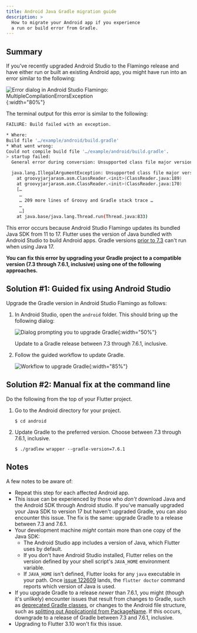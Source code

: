 ```yaml
---
title: Android Java Gradle migration guide
description: >
  How to migrate your Android app if you experience
  a run or build error from Gradle.
---
```


## Summary

If you've recently upgraded Android Studio to the Flamingo
release and have either run or built an existing Android app,
you might have run into an error similar to the following:

![Error dialog in Android Studio Flamingo: MultipleCompilationErrorsException](/assets/images/docs/releaseguide/android-studio-flamingo-error.png){:width="80%"}

The terminal output for this error is
similar to the following:


```sh
FAILURE: Build failed with an exception.

* Where:
Build file '…/example/android/build.gradle'
* What went wrong:
Could not compile build file '…/example/android/build.gradle'.
> startup failed:
  General error during conversion: Unsupported class file major version 61

  java.lang.IllegalArgumentException: Unsupported class file major version 61
  	at groovyjarjarasm.asm.ClassReader.<init>(ClassReader.java:189)
  	at groovyjarjarasm.asm.ClassReader.<init>(ClassReader.java:170)
  	[…
  	 …
  	 … 209 more lines of Groovy and Gradle stack trace …
  	 …
  	 …]
  	at java.base/java.lang.Thread.run(Thread.java:833)
```

This error occurs because Android Studio Flamingo
updates its bundled Java SDK from 11 to 17.
Flutter uses the version of Java bundled with
Android Studio to build Android apps.
Gradle versions [prior to 7.3][] can't run
when using Java 17.

**You can fix this error by upgrading your Gradle project
to a compatible version (7.3 through 7.6.1, inclusive)
using one of the following approaches.**

[prior to 7.3]: https://docs.gradle.org/current/userguide/compatibility.html#java

## Solution #1: Guided fix using Android Studio

Upgrade the Gradle version in Android Studio Flamingo
as follows:

1. In Android Studio, open the `android` folder.
   This should bring up the following dialog: 

   ![Dialog prompting you to upgrade Gradle](/assets/images/docs/releaseguide/android-studio-flamingo-upgrade-alert.png){:width="50%"}

   Update to a Gradle release between 7.3 through 7.6.1, inclusive.

1. Follow the guided workflow to update Gradle.

   ![Workflow to upgrade Gradle](/assets/images/docs/releaseguide/android-studio-flamingo-gradle-upgrade.png){:width="85%"}

## Solution #2: Manual fix at the command line

Do the following from the top of your Flutter project.

1. Go to the Android directory for your project.

   ```console
   $ cd android
   ```

1. Update Gradle to the preferred version. Choose between 7.3 through 7.6.1, inclusive.

   ```console
   $ ./gradlew wrapper --gradle-version=7.6.1
   ```

## Notes

A few notes to be aware of:

* Repeat this step for each affected Android app.
* This issue can be experienced by those who
  _don't_ download Java and the Android SDK through
  Android studio.
  If you've manually upgraded your Java SDK to
  version 17 but haven't upgraded Gradle, you can
  also encounter this issue. The fix is the same:
  upgrade Gradle to a release between 7.3 and 7.6.1.
* Your development machine _might_ contain more
  than one copy of the Java SDK:
  * The Android Studio app includes a version of Java,
    which Flutter uses by default.
  * If you don't have Android Studio installed,
    Flutter relies on the version defined by your
    shell script's `JAVA_HOME` environment variable.
  * If `JAVA_HOME` isn't defined, Flutter looks
    for any `java` executable in your path.
    Once [issue 122609][] lands, the `flutter doctor`
    command reports which version of Java is used.
* If you upgrade Gradle to a release _newer_ than 7.6.1,
  you might (though it's unlikely) encounter issues
  that result from changes to Gradle, such as
  [deprecated Gradle classes][], or changes to the
  Android file structure, such as
  [splitting out ApplicationId from PackageName][].
  If this occurs, downgrade to a release of Gradle
  between 7.3 and 7.6.1, inclusive.
* Upgrading to Flutter 3.10 won't fix this issue.

[deprecated Gradle classes]: https://docs.gradle.org/7.6/javadoc/deprecated-list.html
[issue 122609]: {{site.repo.flutter}}issues/122609
[splitting out ApplicationId from PackageName]: http://tools.android.com/tech-docs/new-build-system/applicationid-vs-packagename
